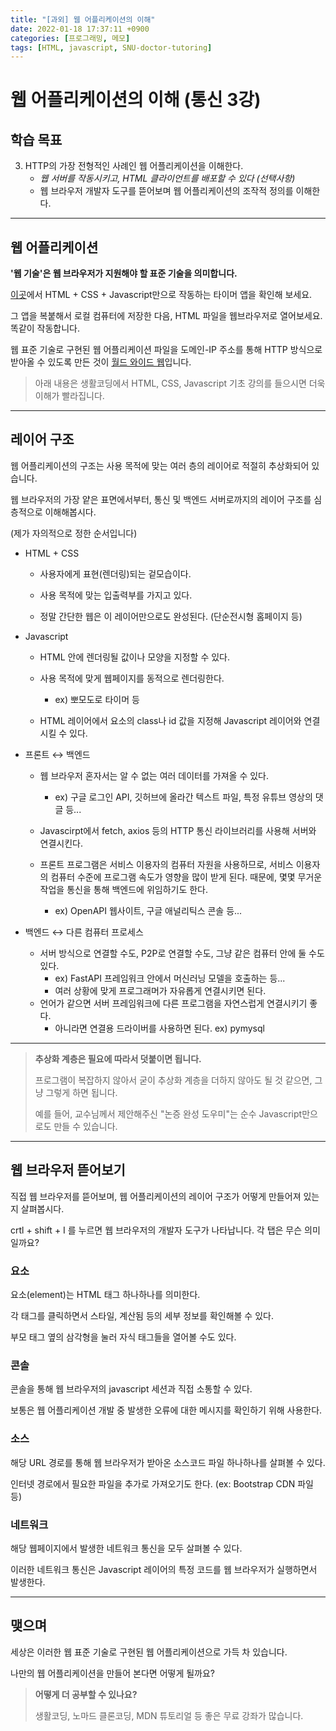 ```yaml
---
title: "[과외] 웹 어플리케이션의 이해"
date: 2022-01-18 17:37:11 +0900
categories: [프로그래밍, 메모]
tags: [HTML, javascript, SNU-doctor-tutoring]
---
```


# 웹 어플리케이션의 이해 (통신 3강)

## 학습 목표

3. HTTP의 가장 전형적인 사례인 웹 어플리케이션을 이해한다.
   - *웹 서버를 작동시키고, HTML 클라이언트를 배포할 수 있다 (선택사항)*
   - 웹 브라우저 개발자 도구를 뜯어보며 웹 어플리케이션의 조작적 정의를 이해한다.

---

## 웹 어플리케이션

**'웹 기술'은 웹 브라우저가 지원해야 할 표준 기술을 의미합니다.**

[이곳](https://codepen.io/Zyberg/pen/YGvdVd)에서 HTML + CSS + Javascript만으로 작동하는 타이머 앱을 확인해 보세요.

그 앱을 복붙해서 로컬 컴퓨터에 저장한 다음, HTML 파일을 웹브라우저로 열어보세요. 똑같이 작동합니다.

웹 표준 기술로 구현된 웹 어플리케이션 파일을 도메인-IP 주소를 통해 HTTP 방식으로 받아올 수 있도록 만든 것이 <u>월드 와이드 웹</u>입니다.

> 아래 내용은 생활코딩에서 HTML, CSS, Javascript 기초 강의를 들으시면 더욱 이해가 빨라집니다.

---

## 레이어 구조

웹 어플리케이션의 구조는 사용 목적에 맞는 여러 층의 레이어로 적절히 추상화되어 있습니다.

웹 브라우저의 가장 얕은 표면에서부터, 통신 및 백엔드 서버로까지의 레이어 구조를 심층적으로 이해해봅시다.

(제가 자의적으로 정한 순서입니다)

- HTML + CSS

  - 사용자에게 표현(렌더링)되는 겉모습이다.

  - 사용 목적에 맞는 입출력부를 가지고 있다.
  - 정말 간단한 웹은 이 레이어만으로도 완성된다. (단순전시형 홈페이지 등)
- Javascript

  - HTML 안에 렌더링될 값이나 모양을 지정할 수 있다.
  - 사용 목적에 맞게 웹페이지를 동적으로 렌더링한다.
    - ex) 뽀모도로 타이머 등

  - HTML 레이어에서 요소의 class나 id 값을 지정해 Javascript 레이어와 연결시킬 수 있다.
- 프론트 ↔ 백엔드

  - 웹 브라우저 혼자서는 알 수 없는 여러 데이터를 가져올 수 있다.
    - ex) 구글 로그인 API, 깃허브에 올라간 텍스트 파일, 특정 유튜브 영상의 댓글 등...

  - Javascirpt에서 fetch, axios 등의 HTTP 통신 라이브러리를 사용해 서버와 연결시킨다.
  - 프론트 프로그램은 서비스 이용자의 컴퓨터 자원을 사용하므로, 서비스 이용자의 컴퓨터 수준에 프로그램 속도가 영향을 많이 받게 된다. 때문에, 몇몇 무거운 작업을 통신을 통해 백엔드에 위임하기도 한다.
    - ex) OpenAPI 웹사이트, 구글 애널리틱스 콘솔 등...
- 백엔드 ↔ 다른 컴퓨터 프로세스

  - 서버 방식으로 연결할 수도, P2P로 연결할 수도, 그냥 같은 컴퓨터 안에 둘 수도 있다.
    - ex) FastAPI 프레임워크 안에서 머신러닝 모델을 호출하는 등...
    - 여러 상황에 맞게 프로그래머가 자유롭게 연결시키면 된다.
  - 언어가 같으면 서버 프레임워크에 다른 프로그램을 자연스럽게 연결시키기 좋다.
    - 아니라면 연결용 드라이버를 사용하면 된다. ex) pymysql

---

> **추상화 계층은 필요에 따라서 덧붙이면 됩니다.**
>
> 프로그램이 복잡하지 않아서 굳이 추상화 계층을 더하지 않아도 될 것 같으면, 그냥 그렇게 하면 됩니다.
>
> 예를 들어, 교수님께서 제안해주신 "논증 완성 도우미"는 순수 Javascript만으로도 만들 수 있습니다.

---

## 웹 브라우저 뜯어보기

직접 웹 브라우저를 뜯어보며, 웹 어플리케이션의 레이어 구조가 어떻게 만들어져 있는지 살펴봅시다.

crtl + shift + I 를 누르면 웹 브라우저의 개발자 도구가 나타납니다. 각 탭은 무슨 의미일까요?

### 요소

요소(element)는 HTML 태그 하나하나를 의미한다.

각 태그를 클릭하면서 스타일,  계산됨 등의 세부 정보를 확인해볼 수 있다.

부모 태그 옆의 삼각형을 눌러 자식 태그들을 열어볼 수도 있다. 

### 콘솔

콘솔을 통해 웹 브라우저의 javascript 세션과 직접 소통할 수 있다.

보통은 웹 어플리케이션 개발 중 발생한 오류에 대한 메시지를 확인하기 위해 사용한다.

### 소스

해당 URL 경로를 통해 웹 브라우저가 받아온 소스코드 파일 하나하나를 살펴볼 수 있다.

인터넷 경로에서 필요한 파일을 추가로 가져오기도 한다. (ex: Bootstrap CDN 파일 등)

### 네트워크

해당 웹페이지에서 발생한 네트워크 통신을 모두 살펴볼 수 있다.

이러한 네트워크 통신은 Javascript 레이어의 특정 코드를 웹 브라우저가 실행하면서 발생한다.

---

## 맺으며

세상은 이러한 웹 표준 기술로 구현된 웹 어플리케이션으로 가득 차 있습니다.

나만의 웹 어플리케이션을 만들어 본다면 어떻게 될까요?

>**어떻게 더 공부할 수 있나요?**
>
>생활코딩, 노마드 클론코딩, MDN 튜토리얼 등 좋은 무료 강좌가 많습니다.

